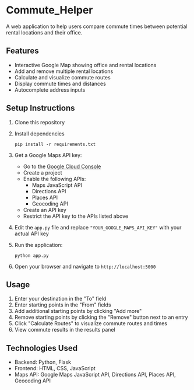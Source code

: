 # Commute_Helper

A web application to help users compare commute times between potential rental locations and their office.

## Features

- Interactive Google Map showing office and rental locations
- Add and remove multiple rental locations
- Calculate and visualize commute routes
- Display commute times and distances
- Autocomplete address inputs

## Setup Instructions

1. Clone this repository
2. Install dependencies
   ```
   pip install -r requirements.txt
   ```
3. Get a Google Maps API key:
   - Go to the [Google Cloud Console](https://console.cloud.google.com/)
   - Create a project
   - Enable the following APIs:
     - Maps JavaScript API
     - Directions API
     - Places API
     - Geocoding API
   - Create an API key
   - Restrict the API key to the APIs listed above

4. Edit the `app.py` file and replace `"YOUR_GOOGLE_MAPS_API_KEY"` with your actual API key

5. Run the application:
   ```
   python app.py
   ```

6. Open your browser and navigate to `http://localhost:5000`

## Usage

1. Enter your destination in the "To" field
2. Enter starting points in the "From" fields
3. Add additional starting points by clicking "Add more"
4. Remove starting points by clicking the "Remove" button next to an entry
5. Click "Calculate Routes" to visualize commute routes and times
6. View commute results in the results panel

## Technologies Used

- Backend: Python, Flask
- Frontend: HTML, CSS, JavaScript
- Maps API: Google Maps JavaScript API, Directions API, Places API, Geocoding API 